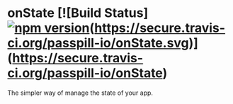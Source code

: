 # onState [![Build Status] [![npm version](https://badge.fury.io/js/onstate.svg)](https://www.npmjs.com/package/onstate)(https://secure.travis-ci.org/passpill-io/onState.svg)](https://secure.travis-ci.org/passpill-io/onState)

The simpler way of manage the state of your app.
